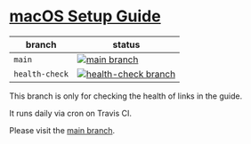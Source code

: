[macOS Setup Guide](http://sourabhbajaj.com/mac-setup)
====================
branch | status
| ---- | ---- |
| `main` | [![main branch](https://travis-ci.org/sb2nov/mac-setup.svg?branch=main)](https://travis-ci.org/sb2nov/mac-setup) |
| `health-check` | [![health-check branch](https://img.shields.io/travis/sb2nov/mac-setup/health-check.svg?label=links)](https://travis-ci.org/sb2nov/mac-setup) |

This branch is only for checking the health of links in the guide.

It runs daily via cron on Travis CI.

Please visit the [main branch](https://github.com/sb2nov/mac-setup/).
